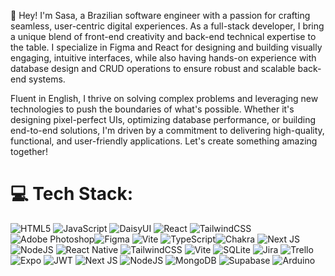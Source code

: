 :pushpin: Hey! I'm Sasa, a Brazilian software engineer with a passion for crafting seamless, user-centric digital experiences. As a full-stack developer, I bring a unique blend of front-end creativity and back-end technical expertise to the table. I specialize in Figma and React for designing and building visually engaging, intuitive interfaces, while also having hands-on experience with database design and CRUD operations to ensure robust and scalable back-end systems.

Fluent in English, I thrive on solving complex problems and leveraging new technologies to push the boundaries of what's possible. Whether it's designing pixel-perfect UIs, optimizing database performance, or building end-to-end solutions, I'm driven by a commitment to delivering high-quality, functional, and user-friendly applications. Let's create something amazing together! <br> 

# 💻 Tech Stack:
![HTML5](https://img.shields.io/badge/html5-%23E34F26.svg?style=flat&logo=html5&logoColor=white) ![JavaScript](https://img.shields.io/badge/javascript-%23323330.svg?style=flat&logo=javascript&logoColor=%23F7DF1E) ![DaisyUI](https://img.shields.io/badge/daisyui-5A0EF8?style=flat&logo=daisyui&logoColor=white) ![React](https://img.shields.io/badge/react-%2320232a.svg?style=flat&logo=react&logoColor=%2361DAFB) ![TailwindCSS](https://img.shields.io/badge/tailwindcss-%2338B2AC.svg?style=flat&logo=tailwind-css&logoColor=white) ![Adobe Photoshop](https://img.shields.io/badge/adobe%20photoshop-%2331A8FF.svg?style=flat&logo=adobe%20photoshop&logoColor=white)![Figma](https://img.shields.io/badge/figma-%23F24E1E.svg?style=flat&logo=figma&logoColor=white) ![Vite](https://img.shields.io/badge/vite-%23646CFF.svg?style=flat&logo=vite&logoColor=white) ![TypeScript](https://img.shields.io/badge/typescript-%23007ACC.svg?style=flat&logo=typescript&logoColor=white)![Chakra](https://img.shields.io/badge/chakra-%234ED1C5.svg?style=flat&logo=chakraui&logoColor=white) ![Next JS](https://img.shields.io/badge/Next-black?style=flat&logo=next.js&logoColor=white)![NodeJS](https://img.shields.io/badge/node.js-6DA55F?style=flat&logo=node.js&logoColor=white) ![React Native](https://img.shields.io/badge/react_native-%2320232a.svg?style=flat&logo=react&logoColor=%2361DAFB) ![TailwindCSS](https://img.shields.io/badge/tailwindcss-%2338B2AC.svg?style=flat&logo=tailwind-css&logoColor=white) ![Vite](https://img.shields.io/badge/vite-%23646CFF.svg?style=flat&logo=vite&logoColor=white) ![SQLite](https://img.shields.io/badge/sqlite-%2307405e.svg?style=flat&logo=sqlite&logoColor=white) ![Jira](https://img.shields.io/badge/jira-%230A0FFF.svg?style=flat&logo=jira&logoColor=white) ![Trello](https://img.shields.io/badge/Trello-%23026AA7.svg?style=flat&logo=Trello&logoColor=white) ![Expo](https://img.shields.io/badge/expo-1C1E24?style=flat&logo=expo&logoColor=#D04A37) ![JWT](https://img.shields.io/badge/JWT-black?style=flat&logo=JSON%20web%20tokens) ![Next JS](https://img.shields.io/badge/Next-black?style=flat&logo=next.js&logoColor=white) ![NodeJS](https://img.shields.io/badge/node.js-6DA55F?style=flat&logo=node.js&logoColor=white) ![MongoDB](https://img.shields.io/badge/MongoDB-%234ea94b.svg?style=flat&logo=mongodb&logoColor=white) ![Supabase](https://img.shields.io/badge/Supabase-3ECF8E?style=flat&logo=supabase&logoColor=white) ![Arduino](https://img.shields.io/badge/-Arduino-00979D?style=flat&logo=Arduino&logoColor=white)

